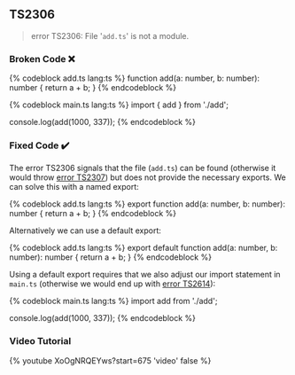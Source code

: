 ## TS2306

> error TS2306: File '`add.ts`' is not a module.

### Broken Code ❌

<!-- prettier-ignore-start -->
{% codeblock add.ts lang:ts %}
function add(a: number, b: number): number {
  return a + b;
}
{% endcodeblock %}
<!-- prettier-ignore-end -->

<!-- prettier-ignore-start -->
{% codeblock main.ts lang:ts %}
import { add } from './add';

console.log(add(1000, 337));
{% endcodeblock %}
<!-- prettier-ignore-end -->

### Fixed Code ✔️

The error TS2306 signals that the file (`add.ts`) can be found (otherwise it would throw [error TS2307](#TS2307)) but does not provide the necessary exports. We can solve this with a named export:

<!-- prettier-ignore-start -->
{% codeblock add.ts lang:ts %}
export function add(a: number, b: number): number {
  return a + b;
}
{% endcodeblock %}
<!-- prettier-ignore-end -->

Alternatively we can use a default export:

<!-- prettier-ignore-start -->
{% codeblock add.ts lang:ts %}
export default function add(a: number, b: number): number {
  return a + b;
}
{% endcodeblock %}
<!-- prettier-ignore-end -->

Using a default export requires that we also adjust our import statement in `main.ts` (otherwise we would end up with [error TS2614](#TS2614)):

<!-- prettier-ignore-start -->
{% codeblock main.ts lang:ts %}
import add from './add';

console.log(add(1000, 337));
{% endcodeblock %}
<!-- prettier-ignore-end -->

### Video Tutorial

{% youtube XoOgNRQEYws?start=675 'video' false %}
